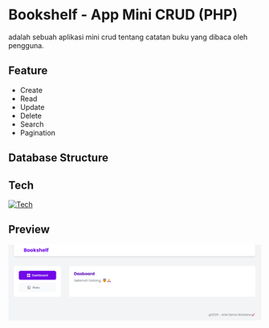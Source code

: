 # Bookshelf - App Mini CRUD (PHP)
adalah sebuah aplikasi mini crud tentang catatan buku yang dibaca oleh pengguna.  

## Feature
- Create
- Read
- Update
- Delete
- Search
- Pagination 

## Database Structure

## Tech
[![Tech](https://skillicons.dev/icons?i=tailwind,php,js,npm&perline=6)](https://skillicons.dev)
  
## Preview 
![Dashboard Page](assets/img/preview/dashboard.png)
